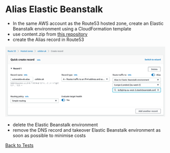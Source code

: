 # Alias Elastic Beanstalk
* In the same AWS account as the Route53 hosted zone, create an Elastic Beanstalk environment using a CloudFormation template
* use content.zip from [this repository](https://github.com/ovotech/domain-protect/blob/dev/terraform-modules/lambda-takeover/code/takeover/eb-content/content.zip)
* create the Alias record in Route53

![Alt text](images/alias-eb.png?raw=true "DNS Record")

* delete the Elastic Beanstalk environment
* remove the DNS record and takeover Elastic Beanstalk environment as soon as possible to minimise costs

[Back to Tests](..\tests.md)
